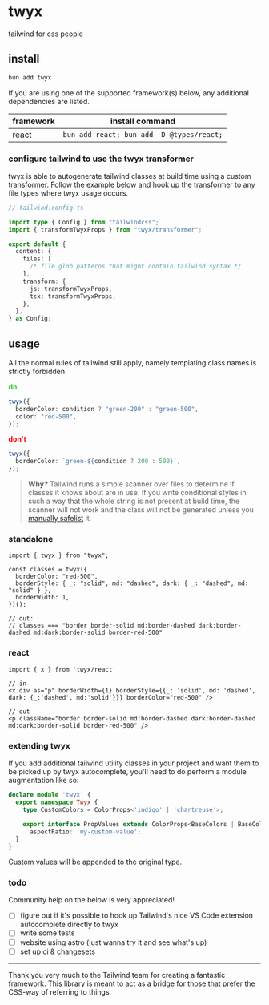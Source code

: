# twyx

tailwind for css people

## install

```sh
bun add twyx
```

If you are using one of the supported framework(s) below, any additional dependencies are listed.

| framework | install command                           |
| --------- | ----------------------------------------- |
| react     | `bun add react; bun add -D @types/react;` |

### configure tailwind to use the twyx transformer

twyx is able to autogenerate tailwind classes at build time using a custom transformer. Follow the example below and hook up the transformer to any file types where twyx usage occurs.

```ts
// tailwind.config.ts

import type { Config } from "tailwindcss";
import { transformTwyxProps } from "twyx/transformer";

export default {
  content: {
    files: [
      /* file glob patterns that might contain tailwind syntax */
    ],
    transform: {
      js: transformTwyxProps,
      tsx: transformTwyxProps,
    },
  },
} as Config;
```

## usage

All the normal rules of tailwind still apply, namely templating class names is strictly forbidden.

<strong style="color: limegreen">do</strong>

```ts
twyx({
  borderColor: condition ? "green-200" : "green-500",
  color: "red-500",
});
```

<strong style="color: red">don't</strong>

```ts
twyx({
  borderColor: `green-${condition ? 200 : 500}`,
});
```

> **Why?** Tailwind runs a simple scanner over files to determine if classes it knows about are in use. If you write
> conditional styles in such a way that the whole string is not present at build time, the scanner will not work and
> the class will not be generated unless you [manually safelist](https://tailwindcss.com/docs/content-configuration#safelisting-classes) it.

### standalone

```tsx
import { twyx } from "twyx";

const classes = twyx({
  borderColor: "red-500",
  borderStyle: { _: "solid", md: "dashed", dark: { _: "dashed", md: "solid" } },
  borderWidth: 1,
})();

// out:
// classes === "border border-solid md:border-dashed dark:border-dashed md:dark:border-solid border-red-500"
```

### react

```tsx
import { x } from 'twyx/react'

// in
<x.div as="p" borderWidth={1} borderStyle={{_: 'solid', md: 'dashed', dark: {_:'dashed', md:'solid'}}} borderColor="red-500" />

// out
<p className="border border-solid md:border-dashed dark:border-dashed md:dark:border-solid border-red-500" />
```

### extending twyx

If you add additional tailwind utility classes in your project and want them to be picked up by twyx autocomplete, you'll need to do perform a module augmentation like so:

```ts
declare module 'twyx' {
  export namespace Twyx {
    type CustomColors = ColorProps<'indigo' | 'chartreuse'>;

    export interface PropValues extends ColorProps<BaseColors | BaseColorTransparencies>, CustomColors {
      aspectRatio: 'my-custom-value';
  }
}
```

Custom values will be appended to the original type.

### todo

Community help on the below is very appreciated!

- [ ] figure out if it's possible to hook up Tailwind's nice VS Code extension autocomplete directly to twyx
- [ ] write some tests
- [ ] website using astro (just wanna try it and see what's up)
- [ ] set up ci & changesets

---

Thank you very much to the Tailwind team for creating a fantastic framework. This library is meant to act as a bridge for those that prefer the CSS-way of referring to things.
